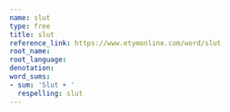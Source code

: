 ```yaml
---
name: slut
type: free
title: slut
reference_link: https://www.etymonline.com/word/slut
root_name: 
root_language: 
denotation: 
word_sums:
- sum: 'Slut + '
  respelling: slut
---
```

